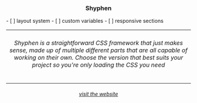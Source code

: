 
<h3 align="center">Shyphen</h3>
<table>
  <tr>
    <td align="center"><h6 align="center">Shyphen is a straightforward CSS framework that just makes sense, made up of multiple different parts that are all capable of working on their own. Choose the version that best suits your project so you're only loading the CSS you need</h6></td>
  </tr>
  <tr>
  - [ ] layout system
  - [ ] custom variables
  - [ ] responsive sections
  </tr>
</table>
<h6 align="center"><a href="https://shyphen.vuw.nu">visit the website</a></h6>
